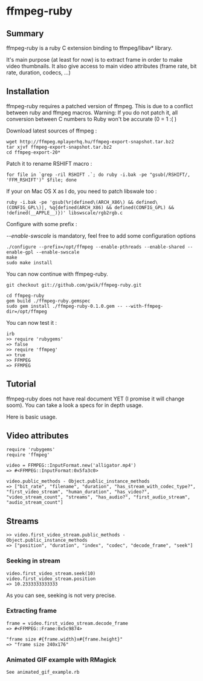 # ffmpeg-ruby

## Summary

ffmpeg-ruby is a ruby C extension binding to ffmpeg/libav* library.

It's main purpose (at least for now) is to extract frame in order to make video thumbnails.
It also give access to main video attributes (frame rate, bit rate, duration, codecs, ...)

## Installation

ffmpeg-ruby requires a patched version of ffmpeg. This is due to a conflict between ruby and ffmpeg macros.
Warning: If you do not patch it, all conversion between C numbers to Ruby won't be accurate (0 = 1 :( )

Download latest sources of ffmpeg :
  
    wget http://ffmpeg.mplayerhq.hu/ffmpeg-export-snapshot.tar.bz2
    tar xjvf ffmpeg-export-snapshot.tar.bz2
    cd ffmpeg-export-20*

Patch it to rename RSHIFT macro :

    for file in `grep -ril RSHIFT .`; do ruby -i.bak -pe "gsub(/RSHIFT/, 'FFM_RSHIFT')" $file; done

If your on Mac OS X as I do, you need to patch libswale too :

    ruby -i.bak -pe 'gsub(%r|defined\(ARCH_X86\) && defined\(CONFIG_GPL\)|, %q{defined(ARCH_X86) && defined(CONFIG_GPL) && !defined(__APPLE__)})' libswscale/rgb2rgb.c

Configure with some prefix :

*--enable-swscale* is mandatory, feel free to add some configuration options

    ./configure --prefix=/opt/ffmpeg --enable-pthreads --enable-shared --enable-gpl --enable-swscale
    make
    sudo make install

You can now continue with ffmpeg-ruby.

    git checkout git://github.com/gwik/ffmpeg-ruby.git
    
    cd ffmpeg-ruby
    gem build ./ffmpeg-ruby.gemspec
    sudo gem install ./ffmpeg-ruby-0.1.0.gem -- --with-ffmpeg-dir=/opt/ffmpeg

You can now test it :

    irb
    >> require 'rubygems'
    => false
    >> require 'ffmpeg'
    => true
    >> FFMPEG
    => FFMPEG

## Tutorial

ffmpeg-ruby does not have real document YET (I promise it will change soom).
You can take a look a specs for in depth usage.

Here is basic usage.

## Video attributes

    require 'rubygems'
    require 'ffmpeg'
    
    video = FFMPEG::InputFormat.new('alligator.mp4')
    => #<FFMPEG::InputFormat:0x5fa3c0>
    
    video.public_methods - Object.public_instance_methods
    => ["bit_rate", "filename", "duration", "has_stream_with_codec_type?", "first_video_stream", "human_duration", "has_video?", "video_stream_count", "streams", "has_audio?", "first_audio_stream", "audio_stream_count"]
    
## Streams

    >> video.first_video_stream.public_methods - Object.public_instance_methods
    => ["position", "duration", "index", "codec", "decode_frame", "seek"]

### Seeking in stream

    video.first_video_stream.seek(10)
    video.first_video_stream.position
    => 10.2333333333333

As you can see, seeking is not very precise.

### Extracting frame

    frame = video.first_video_stream.decode_frame
    => #<FFMPEG::Frame:0x5c9874>
    
    "frame size #{frame.width}x#{frame.height}"
    => "frame size 240x176"

### Animated GIF example with RMagick

    See animated_gif_example.rb

